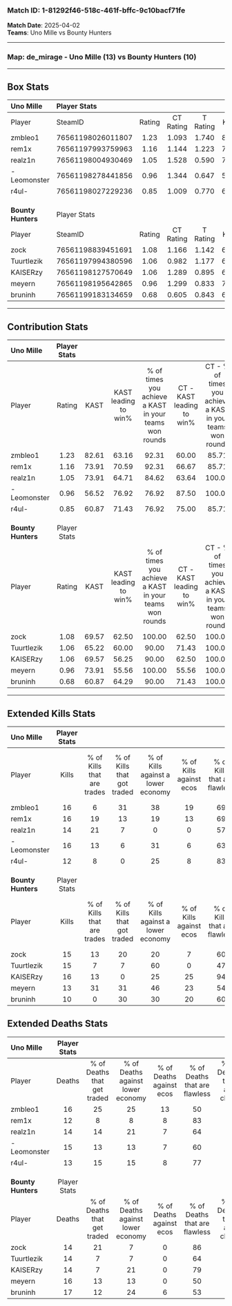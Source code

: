 ### Match ID: 1-81292f46-518c-461f-bffc-9c10bacf71fe  
**Match Date**: 2025-04-02  
**Teams**: Uno Mille vs Bounty Hunters  

---  

### **Map**: de_mirage - Uno Mille (13) vs Bounty Hunters (10)  
---  

## Box Stats  

| **Uno Mille**      | Player Stats      |        |           |          |       |      |       |         |        |      |     |
| :- | :- | :-: | :-: | :-: | :-: | :-: | :-: | :-: | :-: | :-: | :-: |
| Player             | SteamID           | Rating | CT Rating | T Rating | KAST  | ADR  | Kills | Assists | Deaths | K/D  | HS% |
| zmbleo1            | 76561198026011807 |  1.23  |   1.093   |  1.740   | 82.61 | 93.5 |  16   |    9    |   16   | 1.00 | 56  |
| rem1x              | 76561197993759963 |  1.16  |   1.144   |  1.223   | 73.91 | 70.6 |  16   |    2    |   12   | 1.33 | 31  |
| realz1n            | 76561198004930469 |  1.05  |   1.528   |  0.590   | 73.91 | 71.4 |  14   |    5    |   14   | 1.00 | 64  |
| -Leomonster        | 76561198278441856 |  0.96  |   1.344   |  0.647   | 56.52 | 69.7 |  16   |    3    |   15   | 1.07 | 43  |
| r4ul-              | 76561198027229236 |  0.85  |   1.009   |  0.770   | 60.87 | 56.3 |  12   |    3    |   13   | 0.92 | 66  |
|                    |                   |        |           |          |       |      |       |         |        |      |     |
|                    |                   |        |           |          |       |      |       |         |        |      |     |
|                    |                   |        |           |          |       |      |       |         |        |      |     |
| **Bounty Hunters** | Player Stats      |        |           |          |       |      |       |         |        |      |     |
| Player             | SteamID           | Rating | CT Rating | T Rating | KAST  | ADR  | Kills | Assists | Deaths | K/D  | HS% |
| zock               | 76561198839451691 |  1.08  |   1.166   |  1.142   | 69.57 | 81.6 |  15   |    3    |   14   | 1.07 | 80  |
| Tuurtlezik         | 76561197994380596 |  1.06  |   0.982   |  1.177   | 65.22 | 81.9 |  15   |    5    |   14   | 1.07 | 40  |
| KAISERzy           | 76561198127570649 |  1.06  |   1.289   |  0.895   | 69.57 | 61.5 |  16   |    4    |   14   | 1.14 | 25  |
| meyern             | 76561198195642865 |  0.96  |   1.299   |  0.833   | 73.91 | 67.0 |  13   |    7    |   16   | 0.81 | 46  |
| bruninh            | 76561199183134659 |  0.68  |   0.605   |  0.843   | 60.87 | 52.8 |  10   |    6    |   17   | 0.59 | 40  |
---  

## Contribution Stats  

| **Uno Mille**      | Player Stats |       |                      |                                                        |                           |                                                             |                          |                                                            |
| :- | :-: | :-: | :-: | :-: | :-: | :-: | :-: | :-: |
| Player             |    Rating    | KAST  | KAST leading to win% | % of times you achieve a KAST in your teams won rounds | CT - KAST leading to win% | CT - % of times you achieve a KAST in your teams won rounds | T - KAST leading to win% | T - % of times you achieve a KAST in your teams won rounds |
| zmbleo1            |     1.23     | 82.61 |        63.16         |                         92.31                          |           60.00           |                            85.71                            |          66.67           |                           100.00                           |
| rem1x              |     1.16     | 73.91 |        70.59         |                         92.31                          |           66.67           |                            85.71                            |          75.00           |                           100.00                           |
| realz1n            |     1.05     | 73.91 |        64.71         |                         84.62                          |           63.64           |                           100.00                            |          66.67           |                           66.67                            |
| -Leomonster        |     0.96     | 56.52 |        76.92         |                         76.92                          |           87.50           |                           100.00                            |          60.00           |                           50.00                            |
| r4ul-              |     0.85     | 60.87 |        71.43         |                         76.92                          |           75.00           |                            85.71                            |          66.67           |                           66.67                            |
|                    |              |       |                      |                                                        |                           |                                                             |                          |                                                            |
|                    |              |       |                      |                                                        |                           |                                                             |                          |                                                            |
|                    |              |       |                      |                                                        |                           |                                                             |                          |                                                            |
| **Bounty Hunters** | Player Stats |       |                      |                                                        |                           |                                                             |                          |                                                            |
| Player             |    Rating    | KAST  | KAST leading to win% | % of times you achieve a KAST in your teams won rounds | CT - KAST leading to win% | CT - % of times you achieve a KAST in your teams won rounds | T - KAST leading to win% | T - % of times you achieve a KAST in your teams won rounds |
| zock               |     1.08     | 69.57 |        62.50         |                         100.00                         |           62.50           |                           100.00                            |          62.50           |                           100.00                           |
| Tuurtlezik         |     1.06     | 65.22 |        60.00         |                         90.00                          |           71.43           |                           100.00                            |          50.00           |                           80.00                            |
| KAISERzy           |     1.06     | 69.57 |        56.25         |                         90.00                          |           62.50           |                           100.00                            |          50.00           |                           80.00                            |
| meyern             |     0.96     | 73.91 |        55.56         |                         100.00                         |           55.56           |                           100.00                            |          55.56           |                           100.00                           |
| bruninh            |     0.68     | 60.87 |        64.29         |                         90.00                          |           71.43           |                           100.00                            |          57.14           |                           80.00                            |
---  

## Extended Kills Stats  

| **Uno Mille**      | Player Stats |                            |                            |                                    |                         |                              |                                 |                                       |                    |           |
| :- | :-: | :-: | :-: | :-: | :-: | :-: | :-: | :-: | :-: | :-: |
| Player             |    Kills     | % of Kills that are trades | % of Kills that got traded | % of Kills against a lower economy | % of Kills against ecos | % of Kills that are flawless | % of Kills that are close duels | % of Kills that are assisted by flash | Pistol Round Kills | AWP Kills |
| zmbleo1            |      16      |             6              |             31             |                 38                 |           19            |              69              |                0                |                   0                   |         2          |     4     |
| rem1x              |      16      |             19             |             13             |                 19                 |           13            |              69              |                6                |                   6                   |         9          |     3     |
| realz1n            |      14      |             21             |             7              |                 0                  |            0            |              57              |                0                |                   7                   |         0          |     3     |
| -Leomonster        |      16      |             13             |             6              |                 31                 |            6            |              63              |                6                |                   0                   |         0          |     1     |
| r4ul-              |      12      |             8              |             0              |                 25                 |            8            |              83              |               17                |                   0                   |         0          |     0     |
|                    |              |                            |                            |                                    |                         |                              |                                 |                                       |                    |           |
|                    |              |                            |                            |                                    |                         |                              |                                 |                                       |                    |           |
|                    |              |                            |                            |                                    |                         |                              |                                 |                                       |                    |           |
| **Bounty Hunters** | Player Stats |                            |                            |                                    |                         |                              |                                 |                                       |                    |           |
| Player             |    Kills     | % of Kills that are trades | % of Kills that got traded | % of Kills against a lower economy | % of Kills against ecos | % of Kills that are flawless | % of Kills that are close duels | % of Kills that are assisted by flash | Pistol Round Kills | AWP Kills |
| zock               |      15      |             13             |             20             |                 20                 |            7            |              60              |               20                |                  13                   |         0          |     1     |
| Tuurtlezik         |      15      |             7              |             7              |                 60                 |            0            |              47              |                7                |                  13                   |         0          |     0     |
| KAISERzy           |      16      |             13             |             0              |                 25                 |           25            |              94              |                0                |                   0                   |         7          |     4     |
| meyern             |      13      |             31             |             31             |                 46                 |           23            |              54              |                8                |                   0                   |         0          |     0     |
| bruninh            |      10      |             0              |             30             |                 30                 |           20            |              60              |                0                |                   0                   |         0          |     1     |
## Extended Deaths Stats  

| **Uno Mille**      | Player Stats |                             |                                   |                          |                               |                            |                           |               |
| :- | :-: | :-: | :-: | :-: | :-: | :-: | :-: | :-: |
| Player             |    Deaths    | % of Deaths that get traded | % of Deaths against lower economy | % of Deaths against ecos | % of Deaths that are flawless | % of Deaths that are close | % of Deaths while blinded | Deaths to AWP |
| zmbleo1            |      16      |             25              |                25                 |            13            |              50               |             19             |             0             |       1       |
| rem1x              |      12      |              8              |                 8                 |            8             |              83               |             8              |             0             |       1       |
| realz1n            |      14      |             14              |                21                 |            7             |              64               |             0              |             7             |       2       |
| -Leomonster        |      15      |             13              |                13                 |            7             |              60               |             0              |             7             |       2       |
| r4ul-              |      13      |             15              |                15                 |            8             |              77               |             8              |            15             |       1       |
|                    |              |                             |                                   |                          |                               |                            |                           |               |
|                    |              |                             |                                   |                          |                               |                            |                           |               |
|                    |              |                             |                                   |                          |                               |                            |                           |               |
| **Bounty Hunters** | Player Stats |                             |                                   |                          |                               |                            |                           |               |
| Player             |    Deaths    | % of Deaths that get traded | % of Deaths against lower economy | % of Deaths against ecos | % of Deaths that are flawless | % of Deaths that are close | % of Deaths while blinded | Deaths to AWP |
| zock               |      14      |             21              |                 7                 |            0             |              86               |             7              |             0             |       2       |
| Tuurtlezik         |      14      |              7              |                 7                 |            0             |              64               |             0              |             0             |       0       |
| KAISERzy           |      14      |              7              |                21                 |            0             |              79               |             0              |            14             |       3       |
| meyern             |      16      |             13              |                13                 |            0             |              50               |             13             |             0             |       2       |
| bruninh            |      17      |             12              |                24                 |            6             |              53               |             6              |             0             |       4       |
